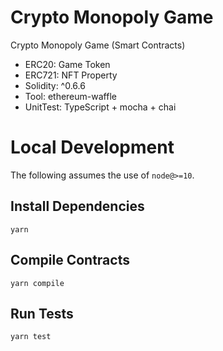 # Crypto Monopoly Game
Crypto Monopoly Game (Smart Contracts)
- ERC20:  Game Token
- ERC721: NFT Property
- Solidity: ^0.6.6
- Tool:  ethereum-waffle
- UnitTest: TypeScript + mocha + chai

# Local Development

The following assumes the use of `node@>=10`.

## Install Dependencies

`yarn`

## Compile Contracts

`yarn compile`

## Run Tests

`yarn test`